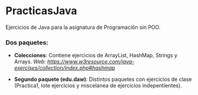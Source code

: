 # PracticasJava

Ejercicios de Java para la asignatura de Programación sin POO.

### Dos paquetes: 

- **Colecciones**: Contiene ejercicios de ArrayList, HashMap, Strings y Arrays.
 *Web: https://www.w3resource.com/java-exercises/collection/index.php#hashmap*


- **Segundo paquete (edu.daw)**: Distintos paquetes con ejercicios de clase (Practica1, lote ejercicios y miscelanea de ejercicios indepentientes).

